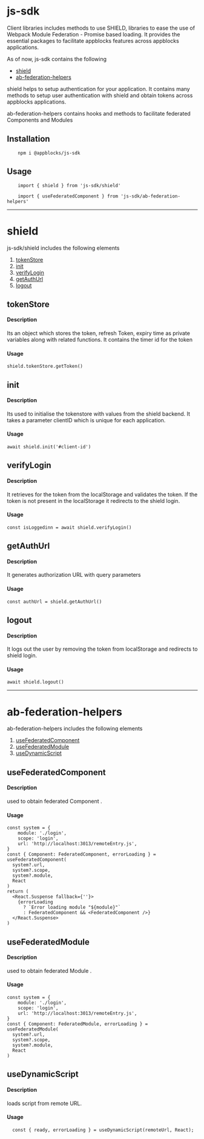 js-sdk
===========

Client libraries includes methods to use SHIELD, libraries to ease the use of Webpack Module Federation - Promise based loading. It provides the essential packages to facilitate appblocks features across appblocks applications.

As of now, js-sdk contains the following
- [shield](#shield)
- [ab-federation-helpers](#ab-federation-helpers)

shield helps to setup authentication for your application. It contains many methods to setup user authentication with shield and obtain tokens across appblocks applications.

ab-federation-helpers contains hooks and methods to facilitate federated Components and Modules

Installation
---------------
        npm i @appblocks/js-sdk

Usage
-----
        import { shield } from 'js-sdk/shield'

        import { useFederatedComponent } from 'js-sdk/ab-federation-helpers'

---
# shield
js-sdk/shield includes the following elements
1. [tokenStore](#tokenstore)
2. [init](#init)
3. [verifyLogin](#verifylogin)
4. [getAuthUrl](#getauthurl)
5. [logout](#logout)


## tokenStore

#### Description
Its an object which stores the token, refresh Token, expiry time as private variables along with related functions. It contains the timer id for the token

#### Usage
    shield.tokenStore.getToken()

## init

#### Description
Its used to initialise the tokenstore with values from the shield backend. It takes a parameter clientID which is unique for each application.

#### Usage

    await shield.init('#client-id')

## verifyLogin

#### Description
It retrieves for the token from the localStorage and validates the token. If the token is not present in the localStorage it redirects to the shield login.

#### Usage

    const isLoggedinn = await shield.verifyLogin()

## getAuthUrl

#### Description
It generates authorization URL with query parameters

#### Usage

    const authUrl = shield.getAuthUrl()

## logout

#### Description
It logs out the user by removing the token from localStorage and redirects to shield login.

#### Usage

    await shield.logout()

---


# ab-federation-helpers
ab-federation-helpers includes the following elements
1. [useFederatedComponent](#usefederatedcomponent)
2. [useFederatedModule](#usefederatedmodule)
3. [useDynamicScript](#usedynamicscript)


## useFederatedComponent

#### Description
used to obtain federated Component . 

#### Usage

    const system = {
        module: './login',
        scope: 'login',
        url: 'http://localhost:3013/remoteEntry.js',
    }
    const { Component: FederatedComponent, errorLoading } = useFederatedComponent(
      system?.url,
      system?.scope,
      system?.module,
      React
    )
    return (
      <React.Suspense fallback={''}>
        {errorLoading
          ? `Error loading module "${module}"`
          : FederatedComponent && <FederatedComponent />}
      </React.Suspense>
    )

## useFederatedModule

#### Description
used to obtain federated Module .

#### Usage

    const system = {
        module: './login',
        scope: 'login',
        url: 'http://localhost:3013/remoteEntry.js',
    }
    const { Component: FederatedModule, errorLoading } = useFederatedModule(
      system?.url,
      system?.scope,
      system?.module,
      React
    )

## useDynamicScript

#### Description
loads script from remote URL.

#### Usage

      const { ready, errorLoading } = useDynamicScript(remoteUrl, React);
